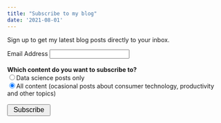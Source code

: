 ```yaml
---
title: "Subscribe to my blog"
date: '2021-08-01'
---
```


Sign up to get my latest blog posts directly to your inbox.

<!-- Begin Mailchimp Signup Form -->
<div id="mc_embed_signup">
<form action="https://outlook.us5.list-manage.com/subscribe/post?u=88de9b935b8985cfde91ed5fa&amp;id=190d593590" method="post" id="mc-embedded-subscribe-form" name="mc-embedded-subscribe-form" class="validate" target="_blank" novalidate>
    <div id="mc_embed_signup_scroll">
	
<div class="mc-field-group">
	<label for="mce-EMAIL">Email Address </label>
	<input type="email" value="" name="EMAIL" class="required email" id="mce-EMAIL">
</div>
<br>

<div class="mc-field-group input-group">
    <strong>Which content do you want to subscribe to? </strong>
    <br><input type="radio" value="Data science posts only" name="CHANNEL" id="mce-CHANNEL-0"><label for="mce-CHANNEL-0">Data science posts only</label>
<br><input type="radio" value="All content (ocasional posts about consumer technology, productivity and other topics)" name="CHANNEL" id="mce-CHANNEL-1" checked><label for="mce-CHANNEL-1">All content (ocasional posts about consumer technology, productivity and other topics)</label>
</div></br>
	<div id="mce-responses" class="clear">
		<div class="response" id="mce-error-response" style="display:none"></div>
		<div class="response" id="mce-success-response" style="display:none"></div>
	</div>    <!-- real people should not fill this in and expect good things - do not remove this or risk form bot signups-->
    <div style="position: absolute; left: -5000px;" aria-hidden="true"><input type="text" name="b_88de9b935b8985cfde91ed5fa_190d593590" tabindex="-1" value=""></div>
<div class="clear"><input type="submit" value="Subscribe" name="subscribe" id="mc-embedded-subscribe" style="height:27px; width:100px; font-size:16px"></div>
    </div>
</form>
</div>

<!--End mc_embed_signup-->